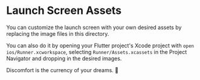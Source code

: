 # Launch Screen Assets

You can customize the launch screen with your own desired assets by replacing the image files in this directory.

You can also do it by opening your Flutter project's Xcode project with `open ios/Runner.xcworkspace`, selecting `Runner/Assets.xcassets` in the Project Navigator and dropping in the desired images.

<!-- INSPIRATIONAL_QUOTE_START -->
Discomfort is the currency of your dreams.
🦖
<!-- INSPIRATIONAL_QUOTE_END -->
